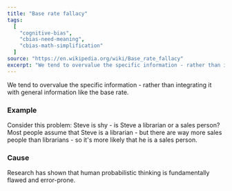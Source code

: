 ```yaml
---
title: "Base rate fallacy"
tags:
  [
    "cognitive-bias",
    "cbias-need-meaning",
    "cbias-math-simplification"
  ]
source: "https://en.wikipedia.org/wiki/Base_rate_fallacy"
excerpt: "We tend to overvalue the specific information - rather than integrating it with general information like the base rate."
---
```


We tend to overvalue the specific information - rather than integrating it with general information like the base rate. 

### Example

Consider this problem: Steve is shy - is Steve a librarian or a sales person? Most people assume that Steve is a librarian - but there are way more sales people than librarians - so it's more likely that he is a sales person.

### Cause

Research has shown that human probabilistic thinking is fundamentally flawed and error-prone.


